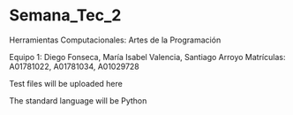 # Semana_Tec_2
Herramientas Computacionales: Artes de la Programación

Equipo 1: Diego Fonseca, María Isabel Valencia, Santiago Arroyo
Matrículas: A01781022, A01781034, A01029728

Test files will be uploaded here

The standard language will be Python

